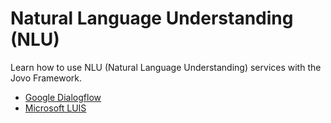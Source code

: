 # Natural Language Understanding (NLU)

Learn how to use NLU (Natural Language Understanding) services with the Jovo Framework.

- [Google Dialogflow](https://v3.jovo.tech/marketplace/jovo-nlu-dialogflow)
- [Microsoft LUIS](https://v3.jovo.tech/marketplace/jovo-nlu-luis)

<!--[metadata]: {"description": "Learn how to use NLU (Natural Language Understanding) services with the Jovo Framework.",
"route": "nlu" }-->
